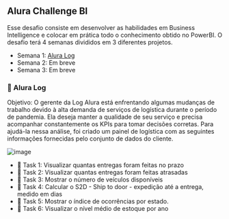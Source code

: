 ## Alura Challenge BI

Esse desafio consiste em desenvolver as habilidades em  Business Intelligence e colocar em prática todo o conhecimento obtido no PowerBI. O desafio terá 4 semanas divididos em 3 diferentes projetos.
 
 * Semana 1: [Alura Log](https://app.powerbi.com/reportEmbed?reportId=3880e7b9-48a3-4eb6-a485-3ba7a5f59a76&autoAuth=true&ctid=385682ec-c135-4083-8665-894ae6b1014a&config=eyJjbHVzdGVyVXJsIjoiaHR0cHM6Ly93YWJpLWJyYXppbC1zb3V0aC1iLXByaW1hcnktcmVkaXJlY3QuYW5hbHlzaXMud2luZG93cy5uZXQvIn0%3D)
 * Semana 2: Em breve
 * Semana 3: Em breve

### :truck: Alura Log
Objetivo: O gerente da Log Alura está enfrentando algumas mudanças de trabalho devido à alta demanda de serviços de logística durante o período de pandemia. Ela deseja manter a qualidade de seu serviço e precisa acompanhar constantemente os KPIs para tomar decisões corretas. Para ajudá-la nessa análise, foi criado um painel de logística com as seguintes informações fornecidas pelo conjunto de dados do cliente.

![image](https://user-images.githubusercontent.com/61653788/133706215-a54765b2-e9c2-4cc3-9e19-6af638f122c0.png)

  * :brain:	 Task 1: Visualizar quantas entregas foram feitas no prazo
  * :brain:	 Task 2: Visualizar quantas entregas foram feitas atrasadas
  * :brain:	 Task 3: Mostrar o número de veículos disponíveis
  * :brain:  Task 4: Calcular o S2D - Ship to door - expedição até a entrega, medido em dias
  * :brain:  Task 5: Mostrar o índice de ocorrências por estado.
  * :brain:  Task 6: Visualizar o nível médio de estoque por ano


